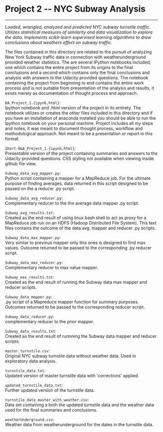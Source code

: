 # Project 2 -- NYC Subway Analysis         
****
*Loaded, wrangled, analyzed and predicted NYC subway turnstile traffic. Utilizes statistical measures of similarity and data visualization to explore the data. Implements scikit-learn supervised learning algorithms to draw conclusions about weathers effect on subway traffic.*   

The files contained in this directory are related to the pursuit of analyzing New York Subway traffic data in connection with weatherunderground provided weather statistics. The are several IPython notebooks included, one which contains the entire project from its origins to the final conclusions and a second which contains only the final conclusions and analysis with answers to the Udacity provided questions. The notebook containing the project from beginning to end contains the entire work process and is not suitable from presentation of the analysis and results, it exists merely as documentation of thought process and approach.             

`DA_Project_1.{ipynb,html}`:         
	Ipython notebook and .html version of the project in its entirety. The notebook utilizes or creates the other files included in this directory and if you have an installation of anaconda installed you should be able to run the Ipython notebook on your personal machine. Project includes all my steps and notes, it was meant to document thought process, workflow and methodological approach. Not meant to be a presentation or report in this format.

`Short-Q&A_Project_1.{ipynb,html}`:               
	Presentable version of the project containing summaries and answers to the Udacity provided questions. CSS styling not available when viewing inside github file view.

`Subway_data_avg_mapper.py`:       
	Python script containing a mapper for a MapReduce job. For the ultimate purpose of finding averages, data returned in this script designed to be passed on the a reducer .py script.         

`Subway_data_avg_reducer.py`:      
	Complementary reducer to the the average data mapper .py script.     

`Subway_avg_results.txt`:           
	Created as the end result of using linux bash shell to act as proxy for a MapReduce job run on an HDFS (Hadoop Distributed File System). This text files contains the outcome of the data avg. mapper and reducer .py scripts.  

`Subway_data_max_mapper.py`:       
	Very similar to previous mapper only this ones is designed to find max values. Outcome returned to be passed to the corresponding .py reducer script.      

`Subway_data_max_reducer.py`:     
	Complementary reducer to max value mapper.     
	
`Subway_max_results.txt`:          
	Created as the end result of running the Subway data max mapper and reducer scripts.      

`Subway_data_mapper.py`:      
	.py script of a Mapreduce mapper function for summary purposes. Outcomes returned to be passed to the corresponding reducer script.       

`Subway_data_reducer.py`:         
	complementary reducer to the prior mapper.     
	
`Subway_data_results.txt`:      
	Created as the end result of runnning the Subway data mapper and reducer scripts.       

`master_turnstile.csv`:     
	Original NYC subway turnstile data without weather data. Used in exploratory data analysis.      

`turnstile_data.txt`:       
	Updated version of master turnstile data with 'corrections' applied.     
    
`updated_turnstile_data.txt`:       
	Further updated version of the turnstile data.     

`turnstile_data_master_with_weather.csv`:       
	Data set containing a both the updated turnstile data and the weather data used for the final summaries and conclusions.      

`weatherUnderground.csv`:        
	Weather data from weatherunderground for the dates in the turnstile data.         


